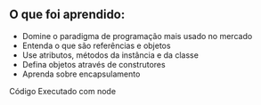 ## O que foi aprendido:

- Domine o paradigma de programação mais usado no mercado
- Entenda o que são referências e objetos
- Use atributos, métodos da instância e da classe
- Defina objetos através de construtores
- Aprenda sobre encapsulamento

Código Executado com node
